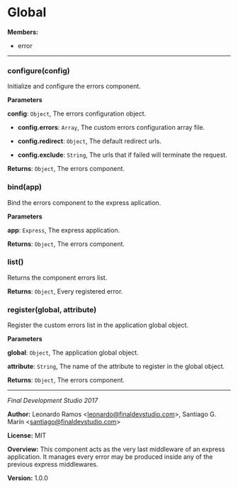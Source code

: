 # Global




**Members:**

+ error

* * *

### configure(config) 

Initialize and configure the errors component.

**Parameters**

**config**: `Object`, The errors configuration object.

 - **config.errors**: `Array`, The custom errors configuration array file.

 - **config.redirect**: `Object`, The default redirect urls.

 - **config.exclude**: `String`, The urls that if failed will terminate the request.

**Returns**: `Object`, The errors component.


### bind(app) 

Bind the errors component to the express aplication.

**Parameters**

**app**: `Express`, The express application.

**Returns**: `Object`, The errors component.


### list() 

Returns the component errors list.

**Returns**: `Object`, Every registered error.


### register(global, attribute) 

Register the custom errors list in the application global object.

**Parameters**

**global**: `Object`, The application global object.

**attribute**: `String`, The name of the attribute to register in the global object.

**Returns**: `Object`, The errors component.



* * *

*Final Development Studio 2017*

**Author:** Leonardo Ramos &lt;leonardo@finaldevstudio.com&gt;, Santiago G. Marín &lt;santiago@finaldevstudio.com&gt;

**License:** MIT 

**Overview:** This component acts as the very last middleware of an express application. It manages every error may be produced inside any of the previous express middlewares.

**Version:** 1.0.0
